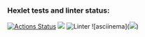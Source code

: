 ### Hexlet tests and linter status:
[![Actions Status](https://github.com/Dddarknight/python-project-lvl1/workflows/hexlet-check/badge.svg)](https://github.com/Dddarknight/python-project-lvl1/actions)
<a href="https://codeclimate.com/github/codeclimate/codeclimate/maintainability"><img src="https://api.codeclimate.com/v1/badges/a99a88d28ad37a79dbf6/maintainability" /></a>
![Linter](https://github.com/Dddarknight/python-project-lvl1/actions/workflows/linter.yml/badge.svg)
![asciinema](<a href="https://asciinema.org/a/Kh2DfWlUbbpyi83FZNFfvGFNI"><img
src="https://asciinema.org/a/Kh2DfWlUbbpyi83FZNFfvGFNI" /></a>)
